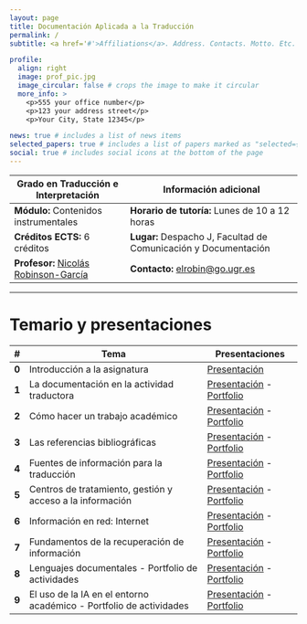 ```yaml
---
layout: page
title: Documentación Aplicada a la Traducción
permalink: /
subtitle: <a href='#'>Affiliations</a>. Address. Contacts. Motto. Etc.

profile:
  align: right
  image: prof_pic.jpg
  image_circular: false # crops the image to make it circular
  more_info: >
    <p>555 your office number</p>
    <p>123 your address street</p>
    <p>Your City, State 12345</p>

news: true # includes a list of news items
selected_papers: true # includes a list of papers marked as "selected={true}"
social: true # includes social icons at the bottom of the page
---
```


| **Grado en Traducción e Interpretación**    | **Información adicional**                                  |
|---------------------------------------------|-----------------------------------------------------------|
| **Módulo:** Contenidos instrumentales       | **Horario de tutoría:** Lunes de 10 a 12 horas            |
| **Créditos ECTS:** 6 créditos               | **Lugar:** Despacho J, Facultad de Comunicación y Documentación |
| **Profesor:** [Nicolás Robinson-García](https://elrobin.github.io) | **Contacto:** [elrobin@go.ugr.es](mailto:elrobin@go.ugr.es) |

---

# Temario y presentaciones

| # | Tema                                     | Presentaciones                                     |
|--------|-----------------------------------------|---------------------------------------------------|
| **0** | Introducción a la asignatura            | [Presentación](https://docs.google.com/presentation/d/1VE8Tjbh9XoUNLroJkr5ngra6gQ6L2CajQezZPdCcy5E/edit?usp=sharing)  |
| **1** | La documentación en la actividad traductora      | [Presentación](https://docs.google.com/presentation/d/1VE8Tjbh9XoUNLroJkr5ngra6gQ6L2CajQezZPdCcy5E/edit?usp=sharing) - [Portfolio](https://docs.google.com/document/d/1gUKxXBx3t9Q78qKuaQQZQBbujE7Z0xNcFkbQEcKmetc/edit?usp=sharing) |
| **2** | Cómo hacer un trabajo académico               | [Presentación]() - [Portfolio]() |
| **3** | Las referencias bibliográficas | [Presentación](https://docs.google.com/presentation/d/1JTvMhoIQoT6Vapb_djWslf5WfTRyRKejKV0te1bKj3A/edit?usp=sharing) - [Portfolio](https://docs.google.com/document/d/1Gkp-sDkX3xHGegPhWhmzZI7QoLMa-XHVseMJLBnxshs/edit?usp=sharing) |
| **4** | Fuentes de información para la traducción | [Presentación](https://docs.google.com/presentation/d/1nOnlyEiV8iLd5gKPgFmPoCA4CaUiEFKJkV8vQME_T1g/edit?usp=sharing) - [Portfolio](https://docs.google.com/document/d/1lx2FCcPldugvaKekZHXYUNcXCxJrpMnKIwfC425FqBY/edit?usp=sharing) |
| **5** | Centros de tratamiento, gestión y acceso a la información | [Presentación](https://docs.google.com/presentation/d/1JqiFoy1ABUdHV878zYmFd9CDSTpFRmr8l7p-ZKZjhjs/edit?usp=sharing) - [Portfolio](https://docs.google.com/document/d/1HTODJ31NYC4Ni3MKr1-FsYbf_7Cet3NoPbYZC10SrUw/edit?usp=sharing) |
| **6** | Información en red: Internet | [Presentación](https://docs.google.com/presentation/d/1h4F6DtswPffCS9J05sBvfBEky6J-dbbakaErVXoHecA/edit?usp=sharing) - [Portfolio](https://docs.google.com/document/d/17IrjItI_WKW0MlDSE9FfBEZb-e2LXJYlLo1CrO5BYTs/edit?usp=sharing) |
| **7** | Fundamentos de la recuperación de información | [Presentación](https://docs.google.com/presentation/d/1_a_JCjxlIpSk9AKpQZUiqJuDq5iCmm2ii1oPK-LdDrc/edit?usp=sharing) - [Portfolio](https://docs.google.com/document/d/1OVe2u1vsusH6Tph_PgG5-2jVn1wCEiCO9t6M9YWZCFQ/edit?usp=sharing) |
| **8** | Lenguajes documentales - Portfolio de actividades | [Presentación](https://docs.google.com/presentation/d/1kqsrJJmSNC_SMbKrxb3Qc4nQZXzev5ePFqBJam7h5tY/edit?usp=sharing) - [Portfolio](https://docs.google.com/document/d/1UFFwyFJcvQup4s1Gwj8ojJkIN1AJHs0_lKiY6I_owvU/edit?usp=sharing) |
| **9** | El uso de la IA en el entorno académico - Portfolio de actividades | [Presentación](../assets/presentations/week3.pdf) - [Portfolio]() |